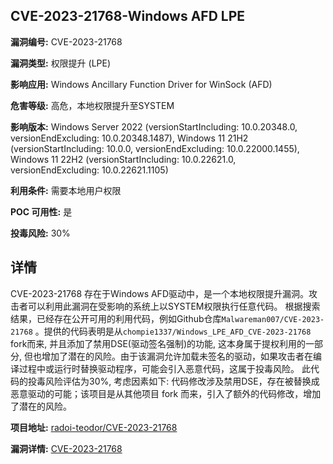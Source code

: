 ## CVE-2023-21768-Windows AFD LPE

**漏洞编号:** CVE-2023-21768

**漏洞类型:** 权限提升 (LPE)

**影响应用:** Windows Ancillary Function Driver for WinSock (AFD)

**危害等级:** 高危，本地权限提升至SYSTEM

**影响版本:** Windows Server 2022 (versionStartIncluding: 10.0.20348.0, versionEndExcluding: 10.0.20348.1487), Windows 11 21H2 (versionStartIncluding: 10.0.0, versionEndExcluding: 10.0.22000.1455), Windows 11 22H2 (versionStartIncluding: 10.0.22621.0, versionEndExcluding: 10.0.22621.1105)

**利用条件:** 需要本地用户权限

**POC 可用性:** 是

**投毒风险:** 30%

## 详情

CVE-2023-21768 存在于Windows AFD驱动中，是一个本地权限提升漏洞。攻击者可以利用此漏洞在受影响的系统上以SYSTEM权限执行任意代码。 根据搜索结果，已经存在公开可用的利用代码，例如Github仓库`Malwareman007/CVE-2023-21768` 。提供的代码表明是从`chompie1337/Windows_LPE_AFD_CVE-2023-21768` fork而来, 并且添加了禁用DSE(驱动签名强制)的功能, 这本身属于提权利用的一部分, 但也增加了潜在的风险。由于该漏洞允许加载未签名的驱动，如果攻击者在编译过程中或运行时替换驱动程序，可能会引入恶意代码，这属于投毒风险。 此代码的投毒风险评估为30%, 考虑因素如下: 代码修改涉及禁用DSE，存在被替换成恶意驱动的可能；该项目是从其他项目 fork 而来，引入了额外的代码修改，增加了潜在的风险。

**项目地址:** [radoi-teodor/CVE-2023-21768](https://github.com/radoi-teodor/CVE-2023-21768)

**漏洞详情:** [CVE-2023-21768](https://nvd.nist.gov/vuln/detail/CVE-2023-21768)